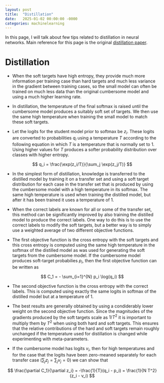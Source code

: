 ```yaml
---
layout: post
title:  "Distillation"
date:   2025-01-02 00:00:00 -0000
categories: machinelearning
---
```


In this page, I will talk about few tips related to distillation in neural networks. Main reference for this page is the original [distillation paper](https://arxiv.org/pdf/1503.02531).

# Distillation

* When the soft targets have high entropy, they provide much more information per training case than hard targets and much less variance in the gradient between training cases, so the small model can often be trained on much
less data than the original cumbersome model and using a much higher learning rate.

* In distillation, the temperature of the final softmax is raised until the cumbersome model produces a suitably soft set of targets. We then use the same high temperature when training the small model to match these
soft targets.

* Let the logits for the student model prior to softmax be $z_i$. These logits are converted to probabilities $q_i$ using a temperature $T$ according to the following equation in which $T$ is a temperature that is normally set to 1. Using higher values for $T$ produces a softer probability distribution over classes with higher entropy.

$$
q_i = \frac{\exp(z_i/T)}{\sum_j \exp(z_j/T)}
$$

* In the simplest form of distillation, knowledge is transferred to the distilled model by training it on
a transfer set and using a soft target distribution for each case in the transfer set that is produced by
using the cumbersome model with a high temperature in its softmax. The same high temperature is
used when training the distilled model, but after it has been trained it uses a temperature of 1.

* When the correct labels are known for all or some of the transfer set, this method can be significantly
improved by also training the distilled model to produce the correct labels. One way to do this is
to use the correct labels to modify the soft targets, but a better way is to simply use
a weighted average of two different objective functions. 

* The first objective function is the cross entropy with the soft targets and this cross entropy is computed using the same high temperature in the softmax of the distilled model as was used for generating the soft targets from the cumbersome model. If the cumbersome model produces soft-target probabilies $p_i$, then the first objective function can be written as

$$
C_1 = - \sum_{i=1}^{N} p_i \log(q_i) 
$$

* The second objective function is the cross entropy with the correct labels. This is computed
using exactly the same logits in softmax of the distilled model but at a temperature of 1.

* The best results are generally obtained by using a condiderably lower weight on the second
objective function. Since the magnitudes of the gradients produced by the soft targets scale as $1/{T^2}$
it is important to multiply them by $T^2$ when using both hard and soft targets. This ensures that the
relative contributions of the hard and soft targets remain roughly unchanged if the temperature used
for distillation is changed while experimenting with meta-parameters.

* If the cumbersome model has logits $v_i$, then for high temperatures and for the case  that the logits have been zero-meaned separately for each transfer case ($\sum_j z_j = \sum_j v_j = 0$) we can show that 

$$
\frac{\partial C_1}{\partial z_i} = -\frac{1}{T}(q_i - p_i) = \frac{1}{N T^2}(z_i - v_i) 
$$
